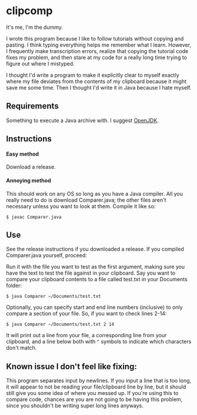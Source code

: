 # clipcomp

It's me, I'm the dummy.

I wrote this program because I like to follow tutorials without copying and pasting. I think typing everything helps me remember what I learn. However, I frequently make transcription errors, realize that copying the tutorial code fixes my problem, and then stare at my code for a really long time trying to figure out where I mistyped.

I thought I'd write a program to make it explicitly clear to myself exactly where my file deviates from the contents of my clipboard because it might save me some time. Then I thought I'd write it in Java because I hate myself.

## Requirements
Something to execute a Java archive with. I suggest [OpenJDK](https://openjdk.java.net/).

## Instructions

#### Easy method
Download a release.

#### Annoying method
This should work on any OS so long as you have a Java compiler. All you really need to do is download Comparer.java; the other files aren't necessary unless you want to look at them. Compile it like so:
```
$ javac Comparer.java
```

## Use
See the release instructions if you downloaded a release. If you compiled Comparer.java yourself, proceed:

Run it with the file you want to test as the first argument, making sure you have the text to test the file against in your clipboard. Say you want to compare your clipboard contents to a file called test.txt in your Documents folder:
```
$ java Comparer ~/Documents/test.txt
```
Optionally, you can specify start and end line numbers (inclusive) to only compare a section of your file. So, if you want to check lines 2-14:
```
$ java Comparer ~/Documents/test.txt 2 14
```
It will print out a line from your file, a corresponding line from your clipboard, and a line below both with ```^``` symbols to indicate which characters don't match.

## Known issue I don't feel like fixing:

This program separates input by newlines. If you input a line that is too long, it will appear to not be reading your file/clipboard line by line, but it should still give you some idea of where you messed up. If you're using this to compare code, chances are you are not going to be having this problem, since you shouldn't be writing super long lines anyways.
